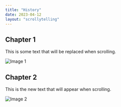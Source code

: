 ```yaml
---
title: "History"
date: 2023-04-12
layout: "scrollytelling"
---
```


<div class="scroll-section">
  <h2>Chapter 1</h2>
  <div class="text-content">
    <p>This is some text that will be replaced when scrolling.</p>
  </div>
  <div class="image-container">
    <img src="/images/church-2.webp" alt="Image 1" />
  </div>
</div>

<div class="scroll-section">
  <h2>Chapter 2</h2>
  <div class="text-content">
    <p>This is the new text that will appear when scrolling.</p>
  </div>
  <div class="image-container">
    <img src="/images/church-2.webp" alt="Image 2" />
  </div>
</div>
